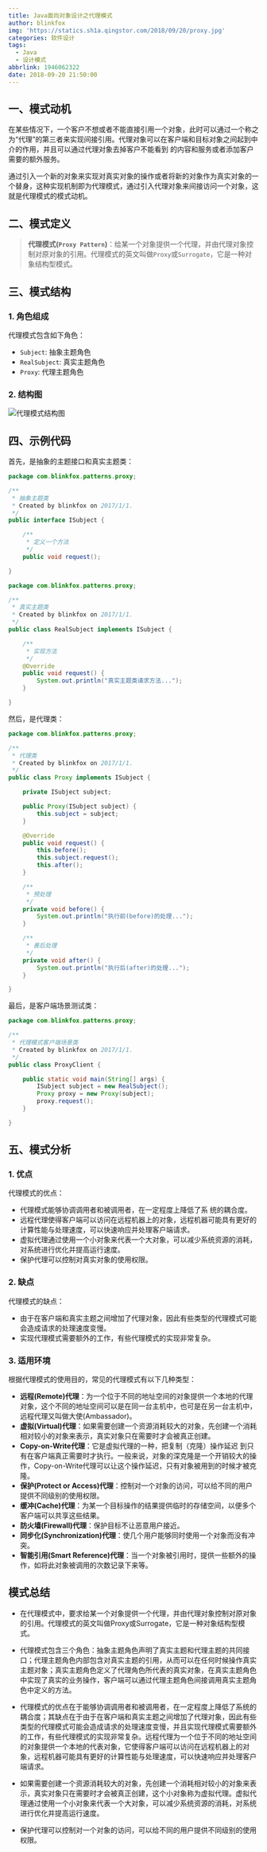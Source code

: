 ```yaml
---
title: Java面向对象设计之代理模式
author: blinkfox
img: 'https://statics.sh1a.qingstor.com/2018/09/20/proxy.jpg'
categories: 软件设计
tags:
  - Java
  - 设计模式
abbrlink: 1946062322
date: 2018-09-20 21:50:00
---
```


## 一、模式动机

在某些情况下，一个客户不想或者不能直接引用一个对象，此时可以通过一个称之为“代理”的第三者来实现间接引用。代理对象可以在客户端和目标对象之间起到中介的作用，并且可以通过代理对象去掉客户不能看到 的内容和服务或者添加客户需要的额外服务。

通过引入一个新的对象来实现对真实对象的操作或者将新的对象作为真实对象的一个替身，这种实现机制即为代理模式，通过引入代理对象来间接访问一个对象，这就是代理模式的模式动机。

## 二、模式定义

> **代理模式(`Proxy Pattern`)**：给某一个对象提供一个代理，并由代理对象控制对原对象的引用。代理模式的英文叫做`Proxy`或`Surrogate`，它是一种对象结构型模式。

## 三、模式结构

### 1. 角色组成

代理模式包含如下角色：

- `Subject`: 抽象主题角色
- `RealSubject`: 真实主题角色
- `Proxy`: 代理主题角色

### 2. 结构图

![代理模式结构图][1]

## 四、示例代码

首先，是抽象的主题接口和真实主题类：

```java
package com.blinkfox.patterns.proxy;

/**
 * 抽象主题类
 * Created by blinkfox on 2017/1/1.
 */
public interface ISubject {

    /**
     * 定义一个方法
     */
    public void request();

}
```

```java
package com.blinkfox.patterns.proxy;

/**
 * 真实主题类
 * Created by blinkfox on 2017/1/1.
 */
public class RealSubject implements ISubject {

    /**
     * 实现方法
     */
    @Override
    public void request() {
        System.out.println("真实主题类请求方法...");
    }

}
```

然后，是代理类：

```java
package com.blinkfox.patterns.proxy;

/**
 * 代理类
 * Created by blinkfox on 2017/1/1.
 */
public class Proxy implements ISubject {

    private ISubject subject;

    public Proxy(ISubject subject) {
        this.subject = subject;
    }

    @Override
    public void request() {
        this.before();
        this.subject.request();
        this.after();
    }

    /**
     * 预处理
     */
    private void before() {
        System.out.println("执行前(before)的处理...");
    }

    /**
     * 善后处理
     */
    private void after() {
        System.out.println("执行后(after)的处理...");
    }

}
```

最后，是客户端场景测试类：

```java
package com.blinkfox.patterns.proxy;

/**
 * 代理模式客户端场景类
 * Created by blinkfox on 2017/1/1.
 */
public class ProxyClient {

    public static void main(String[] args) {
        ISubject subject = new RealSubject();
        Proxy proxy = new Proxy(subject);
        proxy.request();
    }

}
```

## 五、模式分析

### 1. 优点

代理模式的优点：

- 代理模式能够协调调用者和被调用者，在一定程度上降低了系 统的耦合度。
- 远程代理使得客户端可以访问在远程机器上的对象，远程机器可能具有更好的计算性能与处理速度，可以快速响应并处理客户端请求。
- 虚拟代理通过使用一个小对象来代表一个大对象，可以减少系统资源的消耗，对系统进行优化并提高运行速度。
- 保护代理可以控制对真实对象的使用权限。

### 2. 缺点

代理模式的缺点：

- 由于在客户端和真实主题之间增加了代理对象，因此有些类型的代理模式可能会造成请求的处理速度变慢。
- 实现代理模式需要额外的工作，有些代理模式的实现非常复杂。

### 3. 适用环境

根据代理模式的使用目的，常见的代理模式有以下几种类型：

- **远程(Remote)代理**：为一个位于不同的地址空间的对象提供一个本地的代理对象，这个不同的地址空间可以是在同一台主机中，也可是在另一台主机中，远程代理又叫做大使(Ambassador)。
- **虚拟(Virtual)代理**：如果需要创建一个资源消耗较大的对象，先创建一个消耗相对较小的对象来表示，真实对象只在需要时才会被真正创建。
- **Copy-on-Write代理**：它是虚拟代理的一种，把复制（克隆）操作延迟 到只有在客户端真正需要时才执行。一般来说，对象的深克隆是一个开销较大的操作，Copy-on-Write代理可以让这个操作延迟，只有对象被用到的时候才被克隆。
- **保护(Protect or Access)代理**：控制对一个对象的访问，可以给不同的用户提供不同级别的使用权限。
- **缓冲(Cache)代理**：为某一个目标操作的结果提供临时的存储空间，以便多个客户端可以共享这些结果。
- **防火墙(Firewall)代理**：保护目标不让恶意用户接近。
- **同步化(Synchronization)代理**：使几个用户能够同时使用一个对象而没有冲突。
- **智能引用(Smart Reference)代理**：当一个对象被引用时，提供一些额外的操作，如将此对象被调用的次数记录下来等。

## 模式总结

- 在代理模式中，要求给某一个对象提供一个代理，并由代理对象控制对原对象的引用。代理模式的英文叫做Proxy或Surrogate，它是一种对象结构型模式。
- 代理模式包含三个角色：抽象主题角色声明了真实主题和代理主题的共同接口；代理主题角色内部包含对真实主题的引用，从而可以在任何时候操作真实主题对象；真实主题角色定义了代理角色所代表的真实对象，在真实主题角色中实现了真实的业务操作，客户端可以通过代理主题角色间接调用真实主题角色中定义的方法。
- 代理模式的优点在于能够协调调用者和被调用者，在一定程度上降低了系统的耦合度；其缺点在于由于在客户端和真实主题之间增加了代理对象，因此有些类型的代理模式可能会造成请求的处理速度变慢，并且实现代理模式需要额外的工作，有些代理模式的实现非常复杂。远程代理为一个位于不同的地址空间的对象提供一个本地的代表对象，它使得客户端可以访问在远程机器上的对象，远程机器可能具有更好的计算性能与处理速度，可以快速响应并处理客户端请求。
- 如果需要创建一个资源消耗较大的对象，先创建一个消耗相对较小的对象来表示，真实对象只在需要时才会被真正创建，这个小对象称为虚拟代理。虚拟代理通过使用一个小对象来代表一个大对象，可以减少系统资源的消耗，对系统进行优化并提高运行速度。
- 保护代理可以控制对一个对象的访问，可以给不同的用户提供不同级别的使用权限。

  [1]: https://statics.sh1a.qingstor.com/2018/09/20/proxy-structure.jpg
